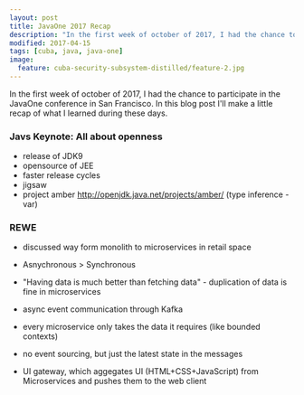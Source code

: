 ```yaml
---
layout: post
title: JavaOne 2017 Recap
description: "In the first week of october of 2017, I had the chance to participate in the JavaOne conference in San Francisco. In this blog post I'll make a little recap of what I learned during these days."
modified: 2017-04-15
tags: [cuba, java, java-one]
image:
  feature: cuba-security-subsystem-distilled/feature-2.jpg
---
```


In the first week of october of 2017, I had the chance to participate in the JavaOne conference in San Francisco. In this blog post I'll make a little recap of what I learned during these days.

<!-- more -->

### Javs Keynote: All about openness
- release of JDK9
- opensource of JEE
- faster release cycles
- jigsaw
- project amber http://openjdk.java.net/projects/amber/ (type inference - var)


### REWE

- discussed way form monolith to microservices in retail space

- Asnychronous > Synchronous
 - "Having data is much better than fetching data" - duplication of data is fine in microservices
 - async event communication through Kafka
 - every microservice only takes the data it requires (like bounded contexts)
 - no event sourcing, but just the latest state in the messages

- UI gateway, which aggegates UI (HTML+CSS+JavaScript) from Microservices and pushes them to the web client
